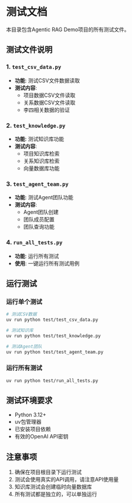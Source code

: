 # 测试文档

本目录包含Agentic RAG Demo项目的所有测试文件。

## 测试文件说明

### 1. `test_csv_data.py`
- **功能**: 测试CSV文件数据读取
- **测试内容**: 
  - 项目数据CSV文件读取
  - 关系数据CSV文件读取
  - 李四相关数据的验证

### 2. `test_knowledge.py`
- **功能**: 测试知识库功能
- **测试内容**:
  - 项目知识库检索
  - 关系知识库检索
  - 向量数据库功能

### 3. `test_agent_team.py`
- **功能**: 测试Agent团队功能
- **测试内容**:
  - Agent团队创建
  - 团队成员配置
  - 团队查询功能

### 4. `run_all_tests.py`
- **功能**: 运行所有测试
- **使用**: 一键运行所有测试用例

## 运行测试

### 运行单个测试
```bash
# 测试CSV数据
uv run python test/test_csv_data.py

# 测试知识库
uv run python test/test_knowledge.py

# 测试Agent团队
uv run python test/test_agent_team.py
```

### 运行所有测试
```bash
uv run python test/run_all_tests.py
```

## 测试环境要求

- Python 3.12+
- uv包管理器
- 已安装项目依赖
- 有效的OpenAI API密钥

## 注意事项

1. 确保在项目根目录下运行测试
2. 测试会使用真实的API调用，请注意API使用量
3. 知识库测试会创建临时向量数据库
4. 所有测试都是独立的，可以单独运行 